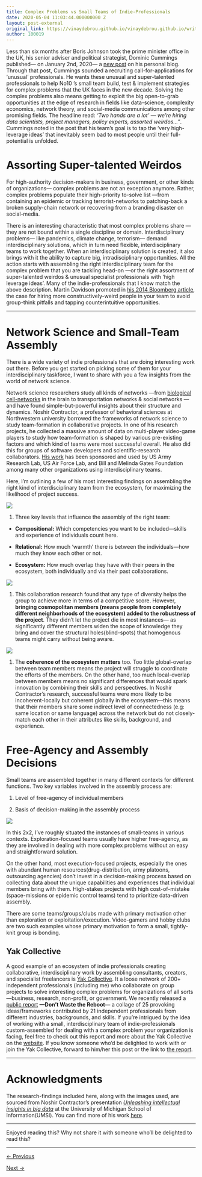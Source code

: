 ```yaml
---
title: Complex Problems vs Small Teams of Indie-Professionals
date: 2020-05-04 11:03:44.000000000 Z
layout: post-external
original_link: https://vinaydebrou.github.io/vinaydebrou.github.io/writing/essay/2020/05/04/complex-problems-team-of-indies.html
author: 100019
---
```


Less than six months after Boris Johnson took the prime minister office in the UK, his senior adviser and political strategist, Dominic Cummings published— on January 2nd, 2020— a [new post](https://dominiccummings.com/2020/01/02/two-hands-are-a-lot-were-hiring-data-scientists-project-managers-policy-experts-assorted-weirdos/) on his personal blog. Through that post, Cummings sounded a recruiting call-for-applications for ‘unusual’ professionals. He wants these unusual and super-talented professionals to help No10 ’s small team build, test & implement strategies for complex problems that the UK faces in the new decade. Solving the complex problems also means getting to exploit the big open-to-grab opportunities at the edge of research in fields like data-science, complexity economics, network theory, and social-media communications among other promising fields. The headline read: _‘Two hands are a lot’ — we’re hiring data scientists, project managers, policy experts, assorted weirdos…”_. Cummings noted in the post that his team’s goal is to tap the ‘very high-leverage ideas’ that inevitably seem bad to most people until their full-potential is unfolded.

# Assorting Super-talented Weirdos

For high-authority decision-makers in business, government, or other kinds of organizations— complex problems are not an exception anymore. Rather, complex problems populate their high-priority to-solve list —from containing an epidemic or tracking terrorist-networks to patching-back a broken supply-chain network or recovering from a branding disaster on social-media.

There is an interesting characteristic that most complex problems share —they are not bound within a single discipline or domain. Interdisciplinary problems— like pandemics, climate change, terrorism— demand interdisciplinary solutions, which in turn need flexible, interdisciplinary teams to work together. When an interdisciplinary solution is created, it also brings with it the ability to capture big, intradisciplinary opportunities. All the action starts with assembling the right interdisciplinary team for the complex problem that you are tackling head-on —or the right assortment of super-talented weirdos & unusual specialist professionals with ‘high leverage ideas’. Many of the indie-professionals that I know match the above description. Martin Davidson promoted in [his 2014 Bloomberg article](https://www.bloomberg.com/news/articles/2014-09-09/the-case-for-recruiting-weirdos), the case for hiring more constructively-weird people in your team to avoid group-think pitfalls and tapping counterintuitive opportunities.

* * *

# Network Science and Small-Team Assembly

There is a wide variety of indie professionals that are doing interesting work out there. Before you get started on picking some of them for your interdisciplinary taskforce, I want to share with you a few insights from the world of network science.

Network science researchers study all kinds of networks —from [biological cell-networks](https://daybrew.substack.com/p/what-in-the-small-world-is-this) in the brain to transportation networks & social networks — and have found simple-but-powerful insights about their structure and dynamics. Noshir Contractor, a professor of behavioral sciences at Northwestern university borrowed the frameworks of network science to study team-formation in collaborative projects. In one of his research projects, he collected a massive amount of data on multi-player video-game players to study how team-formation is shaped by various pre-existing factors and which kind of teams were most successful overall. He also did this for groups of software developers and scientific-research collaborators. [His work](https://www.kellogg.northwestern.edu/faculty/directory/contractor_noshir.aspx) has been sponsored and used by US Army Research Lab, US Air Force Lab, and Bill and Melinda Gates Foundation among many other organizations using interdisciplinary teams.

Here, I’m outlining a few of his most interesting findings on assembling the right kind of interdisciplinary team from the ecosystem, for maximizing the likelihood of project success.

[![](https://cdn.substack.com/image/fetch/w_1456,c_limit,f_auto,q_auto:good/https%3A%2F%2Fbucketeer-e05bbc84-baa3-437e-9518-adb32be77984.s3.amazonaws.com%2Fpublic%2Fimages%2Fccc77cda-f9cf-4c6d-9e3d-b05e6b628ee4_547x359.png)](https://cdn.substack.com/)

1. Three key levels that influence the assembly of the right team:

- **Compositional:** Which competencies you want to be included—skills and experience of individuals count here.

- **Relational:** How much ‘warmth’ there is between the individuals—how much they know each other or not.

- **Ecosystem:** How much overlap they have with their peers in the ecosystem, both individually and via their past collaborations.

[![](https://cdn.substack.com/image/fetch/c_limit,f_auto,q_auto:good/https%3A%2F%2Fbucketeer-e05bbc84-baa3-437e-9518-adb32be77984.s3.amazonaws.com%2Fpublic%2Fimages%2F672ae7e5-4d2c-46e9-8e40-75c7373d75bc_537x363.png)](https://cdn.substack.com/)

1. This collaboration research found that any type of diversity helps the group to achieve more in terms of a competitive score. However, **bringing cosmopolitan members (means people from completely different neighborhoods of the ecosystem) added to the robustness of the project**. They didn’t let the project die in most instances— as significantly different members widen the scope of knowledge they bring and cover the structural holes(blind-spots) that homogenous teams might carry without being aware.

[![](https://cdn.substack.com/image/fetch/c_limit,f_auto,q_auto:good/https%3A%2F%2Fbucketeer-e05bbc84-baa3-437e-9518-adb32be77984.s3.amazonaws.com%2Fpublic%2Fimages%2F1285663c-51d8-45f0-bad9-c4df33f8e528_537x353.png)](https://cdn.substack.com/)

1. The **coherence of the ecosystem matters** too. Too little global-overlap between team members means the project will struggle to coordinate the efforts of the members. On the other hand, too much local-overlap between members means no significant differences that would spark innovation by combining their skills and perspectives. In Noshir Contractor’s research, successful teams were more likely to be incoherent-locally but coherent globally in the ecosystem—this means that their members share some indirect level of connectedness (e.g: same location or same language) across the network but do not closely-match each other in their attributes like skills, background, and experience.

# Free-Agency and Assembly Decisions

Small teams are assembled together in many different contexts for different functions. Two key variables involved in the assembly process are:

1. Level of free-agency of individual members

2. Basis of decision-making in the assembly process

[![](https://cdn.substack.com/image/fetch/w_1456,c_limit,f_auto,q_auto:good/https%3A%2F%2Fbucketeer-e05bbc84-baa3-437e-9518-adb32be77984.s3.amazonaws.com%2Fpublic%2Fimages%2F5a5d5a4c-8dd8-45f7-9849-8a689bebba7f_990x578.png)](https://cdn.substack.com/)

In this 2x2, I’ve roughly situated the instances of small-teams in various contexts. Exploration-focused teams usually have higher free-agency, as they are involved in dealing with more complex problems without an easy and straightforward solution.

On the other hand, most execution-focused projects, especially the ones with abundant human resources(drug-distribution, army platoons, outsourcing agencies) don’t invest in a decision-making process based on collecting data about the unique capabilities and experiences that individual members bring with them. High-stakes projects with high cost-of-mistake (space-missions or epidemic control teams) tend to prioritize data-driven assembly.

There are some teams/groups/clubs made with primary motivation other than exploration or exploitation/execution. Video-gamers and hobby clubs are two such examples whose primary motivation to form a small, tightly-knit group is bonding.

## Yak Collective

A good example of an ecosystem of indie professionals creating collaborative, interdisciplinary work by assembling consultants, creators, and specialist freelancers is [Yak Collective](https://yakcollective.org/). It a loose network of 200+ independent professionals (including me) who collaborate on group projects to solve interesting complex problems for organizations of all sorts—business, research, non-profit, or government. We recently released a [public report](https://yakcollective.org/projects/yak-wisdom) **—Don’t Waste the Reboot—** a collage of 25 provoking ideas/frameworks contributed by 21 independent professionals from different industries, backgrounds, and skills. If you’re intrigued by the idea of working with a small, interdisciplinary team of indie-professionals custom-assembled for dealing with a complex problem your organization is facing, feel free to check out this report and more about the Yak Collective on the [website](https://yakcollective.org/). If you know someone who’d be delighted to work with or join the Yak Collective, forward to him/her this post or the link to [the report](https://yakcollective.org/projects/yak-wisdom).

* * *

# Acknowledgments

The research-findings included here, along with the images used, are sourced from Noshir Contractor’s presentation [_Unleashing intellectual insights in big data_](https://www.youtube.com/watch?v=_apQO1rR2Bs) at the University of Michigan School of Information(UMSI). You can find more of his work [here](https://www.kellogg.northwestern.edu/faculty/directory/contractor_noshir.aspx).

* * *

Enjoyed reading this? Why not share it with someone who’ll be delighted to read this?

* * *

[← Previous](https://vinaydebrou.com/writing/essay/2020/04/30/small-world-network-brain-cell.html)

[Next →](https://vinaydebrou.com/writing/essay/2020/05/21/case-study-capgemini-invent.html)

